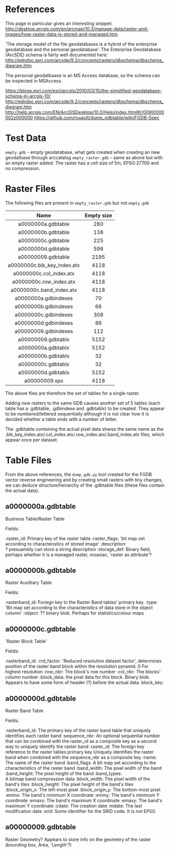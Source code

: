 References
===========
This page in particular gives an interesting snippet:
http://desktop.arcgis.com/en/arcmap/10.3/manage-data/raster-and-images/how-raster-data-is-stored-and-managed.htm

'The storage model of the file geodatabases is a hybrid of the enterprise geodatabase and the personal geodatabase'.
The Enterprise Geodatabase (ArcSDE) schema is fairly well documented here:
http://edndoc.esri.com/arcsde/9.2/concepts/rasters/dbschema/dbschema_diagram.htm

The personal geodatbaase is an MS Access database, so the schema can be inspected in MSAccess.

https://blogs.esri.com/esri/arcgis/2010/03/15/the-simplified-geodatabase-schema-in-arcgis-10/
http://edndoc.esri.com/arcsde/9.2/concepts/rasters/dbschema/dbschema_diagram.htm
http://help.arcgis.com/EN/ArcGISDesktop/10.0/Help/index.html#//009t0000002z000000
https://github.com/rouault/dump_gdbtable/wiki/FGDB-Spec

Test Data
==========

``empty.gdb`` - empty geodatabase, what gets created when creating an new geodatbase through arccatalog
``empty_raster.gdb`` - same as above but with an empty raster added. The raster has a cell size of 5m, EPSG:27700 and no compression.

Raster Files
============
The following files are present in ``empty_raster.gdb`` but not ``empty.gdb``

|Name|Empty size|
|:---:|:-------:|
|a0000000a.gdbtable| 280  |
|a0000000b.gdbtable |138  |
|a0000000c.gdbtable |225  |
|a0000000d.gdbtable |598 |
|a00000009.gdbtable |2195 |
|a0000000c.blk_key_index.atx |4118 |
|a0000000c.col_index.atx |4118 |
|a0000000c.row_index.atx |4118 |
|a0000000c.band_index.atx |4118 |
|a0000000a.gdbindexes| 70  |
|a0000000b.gdbindexes| 66 |
|a0000000c.gdbindexes| 308 |
|a0000000d.gdbindexes| 86   |
|a00000009.gdbindexes| 112 |
|a00000009.gdbtablx |5152 |
|a0000000a.gdbtablx |5152 |
|a0000000b.gdbtablx |32 |
|a0000000c.gdbtablx |32  |
|a0000000d.gdbtablx |5152 |
|a00000009.spx| 4118 |

The above files are therefore the set of tables for a single raster.

Adding new rasters to the same GDB causes another set of 5 tables (each table has a .gdbtable, .gdbindexe and .gdbtablx) to be created.
They appear to be numbered/lettered sequentially although it is not clear how it is decided whether a table ends with a number of letter.

The .gdbtable containing the actual pixel data shares the same name as the .blk_key_index.atx/.col_index.atx/.row_index.atx/.band_index.atx files, which
appear once per dataset.

Table Files
===========

From the above references, the `dump_gdb.py` tool created for the FGDB vector reverse engineering and by creating small rasters with tiny changes,
we can deduce structure/heirarchy of the .gdbtable files (these files contain the actual data).

a0000000a.gdbtable
-------------------
Business Table/Raster Table

Fields:

:raster_id: 
    Primary key of the raster table 
:raster_flags: 
    'bit map set according to characteristics of stored image'
:description:  
    ? presuambly can store a string description
:storage_def:
    Binary field, perhaps whether it is a managed raster, moasiac, 'raster as attribute'?

a0000000b.gdbtable
-------------------
Raster Auxilliary Table

Fields:

:rasterband_id: 
    Foriegn key to the Raster Band tables' primary key.
:type: 
    'Bit map set according to the characteristics of data store in the object column'
:object:
    ?? binary blob. Perhaps for statistics/colour maps


a0000000c.gdbtable
-------------------
'Raster Block Table'

Fields:

:rasterband_id:
:rrd_factor:
    'Reduced resolution dataset factor', determines position of the raster band block within the resolution pyramid. 0 For highest resolution
:row_nbr:
    The block's row number
:col_nbr:
    The blocks' column number
:block_data:
    the pixel data for this block. Binary blob. Appears to have some form of header (?) before the actual data
:block_key:

a0000000d.gdbtable
-------------------
Raster Band Table

Fields:

:rasterband_id:	
    The primary key of the raster band table that uniquely identifies each raster band
:sequence_nbr:
    An optional sequential number that can be combined with the raster_id as a composite key as a second way to uniquely identify the raster band
:raster_id:
    The foreign key reference to the raster tables primary key Uniquely identifies the raster band when combined with the sequence_nbr as a composite key
:name:
    The name of the raster band
:band_flags:
    A bit map set according to the characteristics of the raster band
:band_width:
    The pixel width of the band
:band_height:
    The pixel height of the band
:band_types:	
    A bitmap band compression data
:block_width:
    The pixel width of the band's tiles
:block_height:
    The pixel height of the band's tiles
:block_origin_x:
    The left-most pixel
:block_origin_y:
    The bottom-most pixel
:eminx:
    The band's minimum X coordinate
:eminy: 
    The band's minimum Y coordinate
:emaxx:	
    The band's maximum X coordinate
:emaxy:
    The band's maximum Y coordinate
:cdate:
    The creation date
:mdate:
    The last modification date
:srid:
    Some identifier for the SRID code. It is *not* EPSG


a00000009.gdbtable
-------------------
Raster Geometry?
Appears to store info on the geometry of the raster (bounding box, Area, 'Length'?)